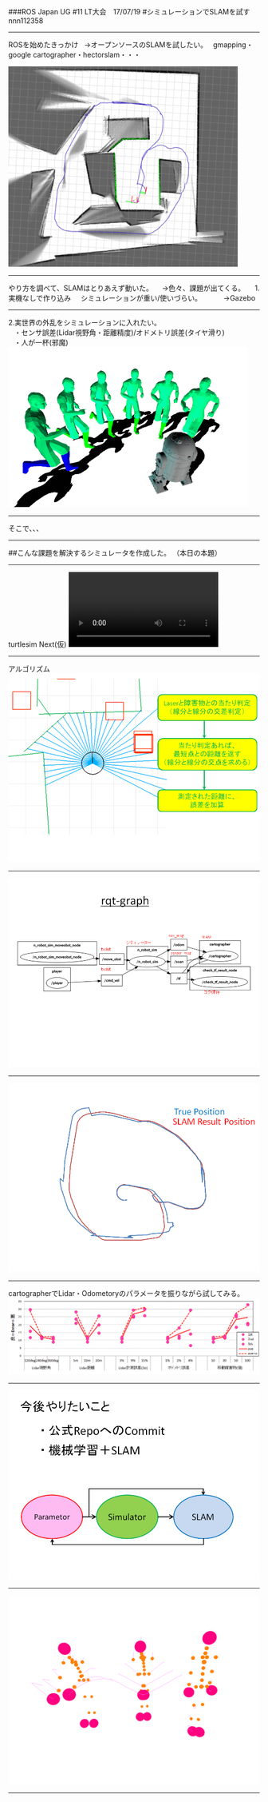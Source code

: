 ###ROS Japan UG #11 LT大会　17/07/19 
#シミュレーションでSLAMを試す
nnn112358

---

  ROSを始めたきっかけ   
 →オープンソースのSLAMを試したい。  
  gmapping・google cartographer・hectorslam・・・
  
![robot1](SLAM_image.png)


---
<div style="text-align: left;">
やり方を調べて、SLAMはとりあえず動いた。   
　→色々、課題が出てくる。  
  
1. 実機なしで作り込み  
   シミュレーションが重い/使いづらい。    
&nbsp;&nbsp;&nbsp;    →Gazebo   
</div>

---

<div style="text-align: left;">
2.実世界の外乱をシミュレーションに入れたい。<br> 
&nbsp;&nbsp;&nbsp;・センサ誤差(Lidar視野角・距離精度)/オドメトリ誤差(タイヤ滑り)<br>
&nbsp;&nbsp;&nbsp;・人が一杯(邪魔)<br>
</div>
<img src="around_person.gif" alt="" title="">

---

そこで、、、    

---

##こんな課題を解決するシミュレータを作成した。
（本日の本題）  

---

turtlesim Next(仮)
![robot_video](robot_slam_video.mp4)

---

アルゴリズム  
![robot](Lidar_cal2.png)

---
  
![robot3](Lidar_cal3.png)

---

![robot100](Lidar_cal4.png)

---

cartographerでLidar・Odometoryのパラメータを振りながら試してみる。
![RESULT](RESULT.png)

---

![Future](Future.png)

---
![thanks](thanks.gif)


---


